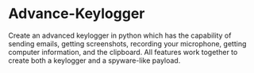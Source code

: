 # Advance-Keylogger
Create an advanced keylogger in python which has the capability of sending emails, getting screenshots, recording your microphone, getting computer information, and the clipboard. All features work together to create both a keylogger and a spyware-like payload.
